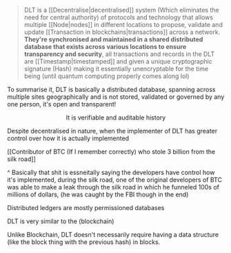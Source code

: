 >DLT is a [[Decentralise|decentralised]] system (Which eliminates the need for central authority) of protocols and technology that allows multiple [[Node|nodes]] in different locations to propose, validate and update [[Transaction in blockchains|transactions]] across a network. **They're synchronised and maintained in a shared distributed database that exists across various locations to ensure transparency and security**, all transactions and records in the DLT are [[Timestamp|timestamped]] and given a unique cryptographic signature (Hash) making it essentially unencryptable for the time being (until quantum computing properly comes along lol)

To summarise it, DLT is basically a distributed database, spanning across multiple sites geographically and is not stored, validated or governed by any one person, it's open and transparent!


<p style="text-align:center">It is verifiable and auditable history</p>


Despite decentralised in nature, when the implementer of DLT has greater control over how it is actually implemented

[[Contributor of BTC (If I remember correctly) who stole 3 billion from the silk road]]


^ Basically that shit is essneitally saying the developers have control how it's implemented, during the silk road, one of the original developers of BTC was able to make a leak through the silk road in which he funneled 100s of millions of dollars, (he was caught by the FBI though in the end)

Distributed ledgers are mostly permissioned databases

DLT is very similar to the (blockchain)

Unlike Blockchain, DLT doesn't necessarily require having a data structure (like the block thing with the previous hash) in blocks.

